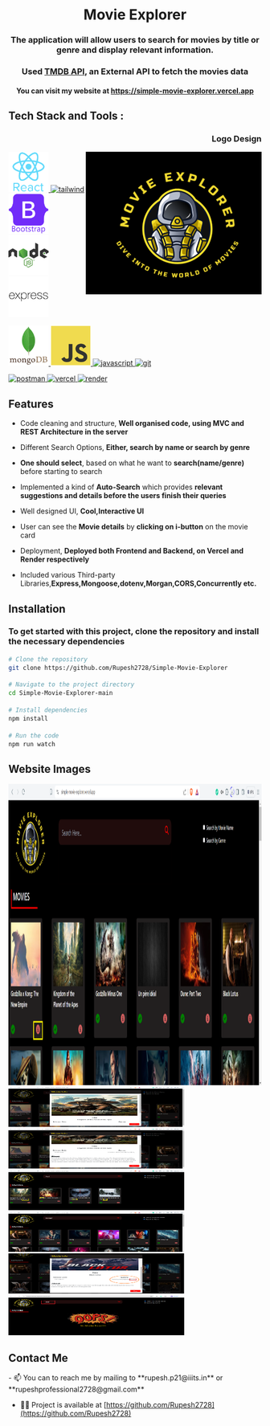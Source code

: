 <h1 align="center">Movie Explorer</h1>
<h3 align="center">The application will allow users to search for movies by title or genre and display relevant information.</h3>
<h3 align="center">Used <a href="https://developer.themoviedb.org/reference/intro/getting-started">TMDB API</a>, an External API to fetch the movies data</h3>
<h4 align="center">You can visit my website at <a href="https://simple-movie-explorer.vercel.app" target="blank">https://simple-movie-explorer.vercel.app</a></h3>


<h2 align="left">Tech Stack and Tools :</h2>
<h3 align="right">Logo Design</h3>
<img align="right" alt="coding" width="350" src="./client/public/Logo.png">

<p align="left">
<a href="https://reactjs.org/" target="_blank" rel="noreferrer"> <img src="https://raw.githubusercontent.com/devicons/devicon/master/icons/react/react-original-wordmark.svg" alt="react" width="80" height="80"/> </a>
<a href="https://tailwindcss.com/" target="_blank" rel="noreferrer"> <img src="https://www.vectorlogo.zone/logos/tailwindcss/tailwindcss-icon.svg" alt="tailwind" width="80" height="80"/> </a>
<a href="https://getbootstrap.com" target="_blank" rel="noreferrer"> <img src="https://raw.githubusercontent.com/devicons/devicon/master/icons/bootstrap/bootstrap-plain-wordmark.svg" alt="bootstrap" width="80" height="80"/> </a>
<a href="https://nodejs.org" target="_blank" rel="noreferrer"> <img src="https://raw.githubusercontent.com/devicons/devicon/master/icons/nodejs/nodejs-original-wordmark.svg" alt="nodejs" width="80" height="80"/> </a>
<a href="https://expressjs.com" target="_blank" rel="noreferrer"> <img src="https://raw.githubusercontent.com/devicons/devicon/master/icons/express/express-original-wordmark.svg" alt="express" width="80" height="80"/> </a>

<a href="https://www.mongodb.com/" target="_blank" rel="noreferrer"> <img src="https://raw.githubusercontent.com/devicons/devicon/master/icons/mongodb/mongodb-original-wordmark.svg" alt="mongodb" width="80" height="80"/> </a>
<a href="https://developer.mozilla.org/en-US/docs/Web/JavaScript" target="_blank" rel="noreferrer"> <img src="https://raw.githubusercontent.com/devicons/devicon/master/icons/javascript/javascript-original.svg" alt="javascript" width="80" height="80"/> </a>
<a href="https://developer.themoviedb.org/reference/intro/getting-started" target="_blank" rel="noreferrer"> <img src="https://miro.medium.com/v2/resize:fit:1024/1*idLhmtcMdWeN-UMGR0ROjQ.png" alt="javascript" width="100" height="90"/> </a>
<a href="https://git-scm.com/" target="_blank" rel="noreferrer"> <img src="https://www.vectorlogo.zone/logos/git-scm/git-scm-icon.svg" alt="git" width="80" height="80"/> </a>

<a href="https://postman.com" target="_blank" rel="noreferrer"> <img src="https://www.vectorlogo.zone/logos/getpostman/getpostman-icon.svg" alt="postman" width="80" height="80"/> </a>
<a href="https://vercel.com" target="_blank" rel="noreferrer"> <img src="https://www.hatimeria.com/images/marketing/vercel-logo.png" alt="vercel" width="90" height="40"/> </a>
<a href="https://render.com" target="_blank" rel="noreferrer"> <img src="https://encrypted-tbn0.gstatic.com/images?q=tbn:ANd9GcT1iBdgTFluBZIX9JbXDeEFdjfl-efmaUTc12k_LDam&s" alt="render" width="90" height="30"/> </a>
</p>


<h2 align="left">Features</h2>

- Code cleaning and structure, **Well organised code, using MVC and REST Architecture in the server**

- Different Search Options, **Either, search by name or search by genre**

- **One should select**, based on what he want to **search(name/genre)** before starting to search

- Implemented a kind of **Auto-Search** which provides **relevant suggestions and details before the users finish their queries**

- Well designed UI, **Cool,Interactive UI**

- User can see the **Movie details** by **clicking on i-button** on the movie card

- Deployment,  **Deployed both Frontend and Backend, on Vercel and Render respectively**

- Included various Third-party Libraries,**Express,Mongoose,dotenv,Morgan,CORS,Concurrently etc.**



<h2 align="left">Installation</h2>
<h3>To get started with this project, clone the repository and install the necessary dependencies</h3>

```bash
# Clone the repository
git clone https://github.com/Rupesh2728/Simple-Movie-Explorer

# Navigate to the project directory
cd Simple-Movie-Explorer-main

# Install dependencies
npm install

# Run the code
npm run watch
```


<h2 align="left">Website Images</h2>
<a href="https://simple-movie-explorer.vercel.app" target="_blank" rel="noreferrer"> 
<img src="./client/public/Image1.png" alt="react" width="1000" height="600"/> 
</a>

<a href="https://simple-movie-explorer.vercel.app" target="_blank" rel="noreferrer"> 
<img src="./client/public/Image2.png" alt="react" width="350" height="80"/> 
</a>

<a href="https://simple-movie-explorer.vercel.app" target="_blank" rel="noreferrer"> 
<img src="./client/public/Image3.png" alt="react" width="350" height="80"/> 
</a>

<a href="https://simple-movie-explorer.vercel.app" target="_blank" rel="noreferrer"> 
<img src="./client/public/Image4.png" alt="react" width="350" height="80"/> 
</a>

<a href="https://simple-movie-explorer.vercel.app" target="_blank" rel="noreferrer"> 
<img src="./client/public/Image5.png" alt="react" width="350" height="80"/> 
</a>

<a href="https://simple-movie-explorer.vercel.app" target="_blank" rel="noreferrer"> 
<img src="./client/public/Image6.png" alt="react" width="350" height="80"/> 
</a>

<a href="https://simple-movie-explorer.vercel.app" target="_blank" rel="noreferrer"> 
<img src="./client/public/Image7.png" alt="react" width="350" height="80"/> 
</a>



<h2 align="left">Contact Me</h2>
- 📫 You can to reach me by mailing to **rupesh.p21@iiits.in** or **rupeshprofessional2728@gmail.com**

- 👨‍💻 Project is available at [https://github.com/Rupesh2728](https://github.com/Rupesh2728)



